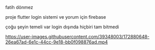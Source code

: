 fatih dönmez 

proje flutter
login sistemi ve yorum için firebase

çoğu şeyin temeli var login dışında hiçbiri tam bitmedi





https://user-images.githubusercontent.com/39348003/172880648-26ea67ad-6e1c-44cc-9e18-bb0f098876ad.mp4



